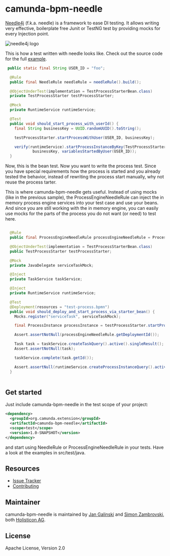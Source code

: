 # camunda-bpm-needle

[Needle4j](http://www.needle4j.org) (f.k.a. needle) is a framework to ease DI testing. It allows writing very effective, boilerplate free Junit or TestNG test by providing mocks for every Injection point.

![needle4j logo](https://github-camo.global.ssl.fastly.net/7141f70aa5224cbd50220ef265decf595091955c/687474703a2f2f6e6565646c652e73707265652e64652f7075626c69632f696d616765732f6e6565646c652d636f66666565637570732d33383070782e6a7067)

This is how a test written with needle looks like. Check out the source code for the full [example](https://github.com/camunda/camunda-bpm-needle/tree/master/src/test/java/org/camunda/bpm/needle/example).

```java 
 public static final String USER_ID = "foo";

  @Rule
  public final NeedleRule needleRule = needleRule().build();

  @ObjectUnderTest(implementation = TestProcessStarterBean.class)
  private TestProcessStarter testProcessStarter;

  @Mock
  private RuntimeService runtimeService;

  @Test
  public void should_start_process_with_userId() {
    final String businessKey = UUID.randomUUID().toString();

    testProcessStarter.startProcessWithUser(USER_ID, businessKey);

    verify(runtimeService).startProcessInstanceByKey(TestProcessStarterBean.PROCESS_KEY,
            businessKey, variablesStartedByUser(USER_ID));
  }
```

Now, this is the bean test. Now you want to write the process test. Since you have special requirements how the process is started and you already tested the behavior, instead of rewriting the process start manually, why not reuse the process tarter.

This is where camunda-bpm-needle gets useful. Instead of using mocks (like in the previous sample), the ProcessEngineNeedleRule can inject the in memory process engine services into your test case and use your beans.
And since you are still working with the in memory engine, you can easily use mocks for the parts of the process you do not want (or need) to test here.

```java

  @Rule
  public final ProcessEngineNeedleRule processEngineNeedleRule = ProcessEngineNeedleRule.fluentNeedleRule(this).build();

  @ObjectUnderTest(implementation = TestProcessStarterBean.class)
  public TestProcessStarter testProcessStarter;

  @Mock
  private JavaDelegate serviceTaskMock;

  @Inject
  private TaskService taskService;

  @Inject
  private RuntimeService runtimeService;

  @Test
  @Deployment(resources = "test-process.bpmn")
  public void should_deploy_and_start_process_via_starter_bean() {
    Mocks.register("serviceTask", serviceTaskMock);

    final ProcessInstance processInstance = testProcessStarter.startProcessWithUser("foo", UUID.randomUUID().toString());

    Assert.assertNotNull(processEngineNeedleRule.getDeploymentId());

    Task task = taskService.createTaskQuery().active().singleResult();
    Assert.assertNotNull(task);

    taskService.complete(task.getId());

    Assert.assertNull(runtimeService.createProcessInstanceQuery().active().singleResult());
  }
  
```

## Get started

Just include camunda-bpm-needle in the test scope of your project:

```xml
<dependency>
  <groupId>org.camunda.extension</groupId>
  <artifactId>camunda-bpm-needle</artifactId>
  <scope>test</scope>
  <version>1.0-SNAPSHOT</version>
</dependency>
```

and start using NeedleRule or ProcessEngineNeedleRule in your tests. Have a look at the examples in src/test/java. 


## Resources

* [Issue Tracker](https://github.com/camunda/camunda-bpm-needle/issues)
* [Contributing](https://github.com/camunda/camunda-bpm-needle/blob/master/CONTRIBUTING.md) 


## Maintainer

camunda-bpm-needle is maintained by [Jan Galinski](https://github.com/jangalinski) and [Simon Zambrovski](https://github.com/zambrovski), both [Holisticon AG](http://www.holisticon.de).


## License

Apache License, Version 2.0

